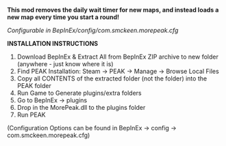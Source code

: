 **This mod removes the daily wait timer for new maps, and instead loads a new map every time you start a round!**

*Configurable in BepInEx/config/com.smckeen.morepeak.cfg*

**INSTALLATION INSTRUCTIONS**
1. Download BepInEx & Extract All from BepInEx ZIP archive to new folder (anywhere - just know where it is)
2. Find PEAK Installation: Steam -> PEAK -> Manage -> Browse Local Files
3. Copy all CONTENTS of the extracted folder (not the folder) into the PEAK folder
4. Run Game to Generate plugins/extra folders
5. Go to BepInEx -> plugins
6. Drop in the MorePeak.dll to the plugins folder
7. Run PEAK

(Configuration Options can be found in BepInEx -> config -> com.smckeen.morepeak.cfg)
